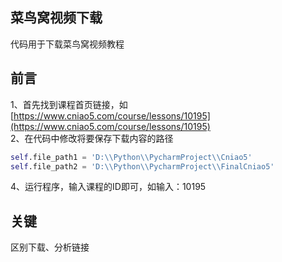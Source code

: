 ## 菜鸟窝视频下载

代码用于下载菜鸟窝视频教程

## 前言

1、首先找到课程首页链接，如[https://www.cniao5.com/course/lessons/10195](https://www.cniao5.com/course/lessons/10195)  
2、在代码中修改将要保存下载内容的路径
```python
self.file_path1 = 'D:\\Python\\PycharmProject\\Cniao5'
self.file_path2 = 'D:\\Python\\PycharmProject\\FinalCniao5'
```
4、运行程序，输入课程的ID即可，如输入：10195

## 关键

区别下载、分析链接


